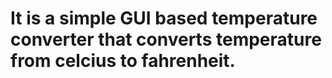 # It is a simple GUI based temperature converter that converts temperature from celcius to fahrenheit.
 
